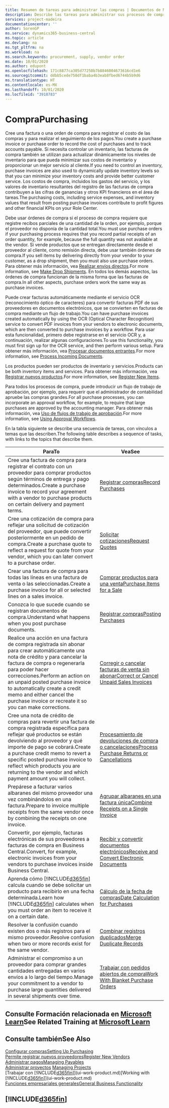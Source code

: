 ```yaml
---
title: Resumen de tareas para administrar las compras | Documentos de Microsoft
description: Describe las tareas para administrar sus procesos de compra o aprovisionamiento, incluido el modo en que funcionan las facturas de compra y los pedidos de compra.
services: project-madeira
documentationcenter: ''
author: SorenGP
ms.service: dynamics365-business-central
ms.topic: article
ms.devlang: na
ms.tgt_pltfrm: na
ms.workload: na
ms.search.keywords: procurement, supply, vendor order
ms.date: 10/01/2020
ms.author: edupont
ms.openlocfilehash: 171c8877ca305d77250b7b8846004673616cd1e6
ms.sourcegitcommit: ddbb5cede750df1baba4b3eab8fbed6744b5b9d6
ms.translationtype: HT
ms.contentlocale: es-MX
ms.lasthandoff: 10/01/2020
ms.locfileid: "3918783"
---
```

# <a name="purchasing"></a><span data-ttu-id="fd112-103">Compra</span><span class="sxs-lookup"><span data-stu-id="fd112-103">Purchasing</span></span>
<span data-ttu-id="fd112-104">Cree una factura o una orden de compra para registrar el costo de las compras y para realizar el seguimiento de los pagos.</span><span class="sxs-lookup"><span data-stu-id="fd112-104">You create a purchase invoice or purchase order to record the cost of purchases and to track accounts payable.</span></span> <span data-ttu-id="fd112-105">Si necesita controlar un inventario, las facturas de compra también se utilizan para actualizar dinámicamente los niveles de inventario para que pueda minimizar sus costos de inventario y proporcionar un mejor servicio al cliente.</span><span class="sxs-lookup"><span data-stu-id="fd112-105">If you need to control an inventory, purchase invoices are also used to dynamically update inventory levels so that you can minimize your inventory costs and provide better customer service.</span></span> <span data-ttu-id="fd112-106">Los costos de compra, incluidos los gastos del servicio, y los valores de inventario resultantes del registro de las facturas de compra contribuyen a las cifras de ganancias y otros KPI financieros en el área de tareas.</span><span class="sxs-lookup"><span data-stu-id="fd112-106">The purchasing costs, including service expenses, and inventory values that result from posting purchase invoices contribute to profit figures and other financial KPIs on your Role Center.</span></span>

<span data-ttu-id="fd112-107">Debe usar órdenes de compra si el proceso de compra requiere que registre recibos parciales de una cantidad de la orden, por ejemplo, porque el proveedor no disponía de la cantidad total.</span><span class="sxs-lookup"><span data-stu-id="fd112-107">You must use purchase orders if your purchasing process requires that you record partial receipts of an order quantity, for example, because the full quantity was not available at the vendor.</span></span> <span data-ttu-id="fd112-108">Si vende productos que se entregan directamente desde el proveedor al cliente, como remisión directa, debe usar también órdenes de compra.</span><span class="sxs-lookup"><span data-stu-id="fd112-108">If you sell items by delivering directly from your vendor to your customer, as a drop shipment, then you must also use purchase orders.</span></span> <span data-ttu-id="fd112-109">Para obtener más información, vea [Realizar envíos directos](sales-how-drop-shipment.md).</span><span class="sxs-lookup"><span data-stu-id="fd112-109">For more information, see [Make Drop Shipments](sales-how-drop-shipment.md).</span></span> <span data-ttu-id="fd112-110">En todos los demás aspectos, las órdenes de compra funcionan de la misma forma que las facturas de compra.</span><span class="sxs-lookup"><span data-stu-id="fd112-110">In all other aspects, purchase orders work the same way as purchase invoices.</span></span>

<span data-ttu-id="fd112-111">Puede crear facturas automáticamente mediante el servicio OCR (reconocimiento óptico de caracteres) para convertir facturas PDF de sus proveedores en documentos electrónicos, que se convierten en facturas de compra mediante un flujo de trabajo.</span><span class="sxs-lookup"><span data-stu-id="fd112-111">You can have purchase invoices created automatically by using the OCR (Optical Character Recognition) service to convert PDF invoices from your vendors to electronic documents, which are then converted to purchase invoices by a workflow.</span></span> <span data-ttu-id="fd112-112">Para usar esta funcionalidad, primero debe registrarse en el servicio OCR y, a continuación, realizar algunas configuraciones.</span><span class="sxs-lookup"><span data-stu-id="fd112-112">To use this functionality, you must first sign up for the OCR service, and then perform various setup.</span></span> <span data-ttu-id="fd112-113">Para obtener más información, vea [Procesar documentos entrantes](across-process-income-documents.md).</span><span class="sxs-lookup"><span data-stu-id="fd112-113">For more information, see [Process Incoming Documents](across-process-income-documents.md).</span></span>      

<span data-ttu-id="fd112-114">Los productos pueden ser productos de inventario y servicios.</span><span class="sxs-lookup"><span data-stu-id="fd112-114">Products can be both inventory items and services.</span></span> <span data-ttu-id="fd112-115">Para obtener más información, vea [Registrar nuevos productos](inventory-how-register-new-items.md).</span><span class="sxs-lookup"><span data-stu-id="fd112-115">For more information, see [Register New Items](inventory-how-register-new-items.md).</span></span>

<span data-ttu-id="fd112-116">Para todos los procesos de compra, puede introducir un flujo de trabajo de aprobación, por ejemplo, para requerir que el administrador de contabilidad apruebe las compras grandes.</span><span class="sxs-lookup"><span data-stu-id="fd112-116">For all purchase processes, you can incorporate an approval workflow, for example, to require that large purchases are approved by the accounting manager.</span></span> <span data-ttu-id="fd112-117">Para obtener más información, vea [Uso de flujos de trabajo de aprobación](across-how-use-approval-workflows.md).</span><span class="sxs-lookup"><span data-stu-id="fd112-117">For more information, see [Using Approval Workflows](across-how-use-approval-workflows.md).</span></span>

<span data-ttu-id="fd112-118">En la tabla siguiente se describe una secuencia de tareas, con vínculos a temas que las describen.</span><span class="sxs-lookup"><span data-stu-id="fd112-118">The following table describes a sequence of tasks, with links to the topics that describe them.</span></span>

| <span data-ttu-id="fd112-119">Para</span><span class="sxs-lookup"><span data-stu-id="fd112-119">To</span></span> | <span data-ttu-id="fd112-120">Vea</span><span class="sxs-lookup"><span data-stu-id="fd112-120">See</span></span> |
| --- | --- |
| <span data-ttu-id="fd112-121">Cree una factura de compra para registrar el contrato con un proveedor para comprar productos según términos de entrega y pago determinados.</span><span class="sxs-lookup"><span data-stu-id="fd112-121">Create a purchase invoice to record your agreement with a vendor to purchase products on certain delivery and payment terms.</span></span> |[<span data-ttu-id="fd112-122">Registrar compras</span><span class="sxs-lookup"><span data-stu-id="fd112-122">Record Purchases</span></span>](purchasing-how-record-purchases.md) |
|<span data-ttu-id="fd112-123">Cree una cotización de compra para reflejar una solicitud de cotización del proveedor, que puede convertir posteriormente en un pedido de compra.</span><span class="sxs-lookup"><span data-stu-id="fd112-123">Create a purchase quote to reflect a request for quote from your vendor, which you can later convert to a purchase order.</span></span>|[<span data-ttu-id="fd112-124">Solicitar cotizaciones</span><span class="sxs-lookup"><span data-stu-id="fd112-124">Request Quotes</span></span>](purchasing-how-request-quotes.md)|
| <span data-ttu-id="fd112-125">Crear una factura de compra para todas las líneas en una factura de venta o las seleccionadas.</span><span class="sxs-lookup"><span data-stu-id="fd112-125">Create a purchase invoice for all or selected lines on a sales invoice.</span></span> |[<span data-ttu-id="fd112-126">Comprar productos para una venta</span><span class="sxs-lookup"><span data-stu-id="fd112-126">Purchase Items for a Sale</span></span>](purchasing-how-purchase-products-sale.md) |
|<span data-ttu-id="fd112-127">Conozca lo que sucede cuando se registran documentos de compra.</span><span class="sxs-lookup"><span data-stu-id="fd112-127">Understand what happens when you post purchase documents.</span></span>|[<span data-ttu-id="fd112-128">Registrar compras</span><span class="sxs-lookup"><span data-stu-id="fd112-128">Posting Purchases</span></span>](ui-post-purchases.md)|
| <span data-ttu-id="fd112-129">Realice una acción en una factura de compra registrada sin abonar para crear automáticamente una nota de crédito y para cancelar la factura de compra o regenerarla para poder hacer correcciones.</span><span class="sxs-lookup"><span data-stu-id="fd112-129">Perform an action on an unpaid posted purchase invoice to automatically create a credit memo and either cancel the purchase invoice or recreate it so you can make corrections.</span></span> |[<span data-ttu-id="fd112-130">Corregir o cancelar facturas de venta sin abonar</span><span class="sxs-lookup"><span data-stu-id="fd112-130">Correct or Cancel Unpaid Sales Invoices</span></span>](purchasing-how-correct-cancel-unpaid-purchase-invoices.md) |
| <span data-ttu-id="fd112-131">Cree una nota de crédito de compras para revertir una factura de compra registrada específica para reflejar qué productos se están devolviendo al proveedor y qué importe de pago se cobrará.</span><span class="sxs-lookup"><span data-stu-id="fd112-131">Create a purchase credit memo to revert a specific posted purchase invoice to reflect which products you are returning to the vendor and which payment amount you will collect.</span></span> |[<span data-ttu-id="fd112-132">Procesamiento de devoluciones de compra o cancelaciones</span><span class="sxs-lookup"><span data-stu-id="fd112-132">Process Purchase Returns or Cancellations</span></span>](purchasing-how-register-new-vendors.md) |
|<span data-ttu-id="fd112-133">Prepárese a facturar varios albaranes del mismo proveedor una vez combinándolos en una factura.</span><span class="sxs-lookup"><span data-stu-id="fd112-133">Prepare to invoice multiple receipts from the same vendor once by combining the receipts on one invoice.</span></span>|[<span data-ttu-id="fd112-134">Agrupar albaranes en una factura única</span><span class="sxs-lookup"><span data-stu-id="fd112-134">Combine Receipts on a Single Invoice</span></span>](purchasing-how-to-combine-receipts.md)|
|<span data-ttu-id="fd112-135">Convertir, por ejemplo, facturas electrónicas de sus proveedores a facturas de compra en Business Central.</span><span class="sxs-lookup"><span data-stu-id="fd112-135">Convert, for example, electronic invoices from your vendors to purchase invoices inside Business Central.</span></span>|[<span data-ttu-id="fd112-136">Recibir y convertir documentos electrónicos</span><span class="sxs-lookup"><span data-stu-id="fd112-136">Receive and Convert Electronic Documents</span></span>](purchasing-how-to-receive-and-convert-electronic-documents.md)|
| <span data-ttu-id="fd112-137">Aprenda cómo [!INCLUDE[d365fin](includes/d365fin_md.md)] calcula cuando se debe solicitar un producto para recibirlo en una fecha determinada.</span><span class="sxs-lookup"><span data-stu-id="fd112-137">Learn how [!INCLUDE[d365fin](includes/d365fin_md.md)] calculates when you must order an item to receive it on a certain date.</span></span>|[<span data-ttu-id="fd112-138">Cálculo de la fecha de compras</span><span class="sxs-lookup"><span data-stu-id="fd112-138">Date Calculation for Purchases</span></span>](purchasing-date-calculation-for-purchases.md)|
|<span data-ttu-id="fd112-139">Resolver la confusión cuando existen dos o más registros para el mismo proveedor.</span><span class="sxs-lookup"><span data-stu-id="fd112-139">Resolve confusion when two or more records exist for the same vendor.</span></span>|[<span data-ttu-id="fd112-140">Combinar registros duplicados</span><span class="sxs-lookup"><span data-stu-id="fd112-140">Merge Duplicate Records</span></span>](sales-how-merge-duplicate-records.md)|
|<span data-ttu-id="fd112-141">Administrar el compromiso a un proveedor para comprar grandes cantidades entregadas en varios envíos a lo largo del tiempo.</span><span class="sxs-lookup"><span data-stu-id="fd112-141">Manage your commitment to a vendor to purchase large quantities delivered in several shipments over time.</span></span>|[<span data-ttu-id="fd112-142">Trabajar con pedidos abiertos de compra</span><span class="sxs-lookup"><span data-stu-id="fd112-142">Work With Blanket Purchase Orders</span></span>](sales-how-to-create-blanket-sales-orders.md)|

## <a name="see-related-training-at-microsoft-learn"></a><span data-ttu-id="fd112-143">Consulte Formación relacionada en [Microsoft Learn](/learn/paths/purchase-items-services-dynamics-365-business-central/)</span><span class="sxs-lookup"><span data-stu-id="fd112-143">See Related Training at [Microsoft Learn](/learn/paths/purchase-items-services-dynamics-365-business-central/)</span></span>

## <a name="see-also"></a><span data-ttu-id="fd112-144">Consulte también</span><span class="sxs-lookup"><span data-stu-id="fd112-144">See Also</span></span>
[<span data-ttu-id="fd112-145">Configurar compras</span><span class="sxs-lookup"><span data-stu-id="fd112-145">Setting Up Purchasing</span></span>](purchasing-setup-purchasing.md)  
[<span data-ttu-id="fd112-146">Permite registrar nuevos proveedores</span><span class="sxs-lookup"><span data-stu-id="fd112-146">Register New Vendors</span></span>](purchasing-how-register-new-vendors.md)  
[<span data-ttu-id="fd112-147">Administrar pagos</span><span class="sxs-lookup"><span data-stu-id="fd112-147">Managing Payables</span></span>](payables-manage-payables.md)  
<span data-ttu-id="fd112-148">[Administrar proyectos](projects-manage-projects.md)  </span><span class="sxs-lookup"><span data-stu-id="fd112-148">[Managing Projects](projects-manage-projects.md)  </span></span>  
<span data-ttu-id="fd112-149">[Trabajar con [!INCLUDE[d365fin](includes/d365fin_md.md)]](ui-work-product.md)</span><span class="sxs-lookup"><span data-stu-id="fd112-149">[Working with [!INCLUDE[d365fin](includes/d365fin_md.md)]](ui-work-product.md)</span></span>  
[<span data-ttu-id="fd112-150">Funciones empresariales generales</span><span class="sxs-lookup"><span data-stu-id="fd112-150">General Business Functionality</span></span>](ui-across-business-areas.md)

## [!INCLUDE[d365fin](includes/free_trial_md.md)]  
